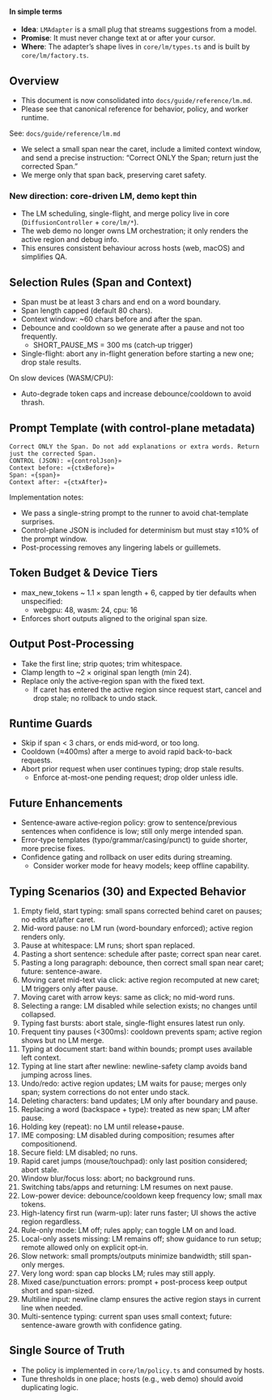 <!-- SPEC:CONTRACT
id: CONTRACT-LM-ADAPTER
title: LMAdapter streaming contract
types:
  - name: LMStreamParams
    ts: |
      export interface LMStreamParams {
        text: string;
        caret: number;
        band: { start: number; end: number };
        settings?: Record<string, unknown>;
      }
invariants:
  - Never emit a diff that modifies content at/after the caret (REQ-IME-CARETSAFE)
modules:
  - core/lm/types.ts
  - core/lm/factory.ts
  - core/activeRegionPolicy.ts
-->

#### In simple terms

- **Idea**: `LMAdapter` is a small plug that streams suggestions from a model.
- **Promise**: It must never change text at or after your cursor.
- **Where**: The adapter’s shape lives in `core/lm/types.ts` and is built by `core/lm/factory.ts`.

<!--══════════════════════════════════════════════════════════
  ╔══════════════════════════════════════════════════════════════╗
  ║  ░  L M   B E H A V I O R   A N D   P O L I C Y  ░░░░░░░░░░  ║
  ║                                                              ║
  ║   Caret‑safe, active‑region‑bounded LM diffusion: selection, ║
  ║   prompting, and merging rules (single source of truth).     ║
  ║                                                              ║
  ╚══════════════════════════════════════════════════════════════╝
    • WHAT ▸ How we pick spans, prompt the LM, and merge safely
    • WHY  ▸ Real‑time corrections without touching text at/after caret
    • HOW  ▸ Trailing debounce, single‑flight, context‑aware prompt
-->

## Overview

- This document is now consolidated into `docs/guide/reference/lm.md`.
- Please see that canonical reference for behavior, policy, and worker runtime.

See: `docs/guide/reference/lm.md`
- We select a small span near the caret, include a limited context window, and send a precise instruction: “Correct ONLY the Span; return just the corrected Span.”
- We merge only that span back, preserving caret safety.

### New direction: core-driven LM, demo kept thin

- The LM scheduling, single-flight, and merge policy live in core (`DiffusionController` + `core/lm/*`).
- The web demo no longer owns LM orchestration; it only renders the active region and debug info.
- This ensures consistent behaviour across hosts (web, macOS) and simplifies QA.

## Selection Rules (Span and Context)

- Span must be at least 3 chars and end on a word boundary.
- Span length capped (default 80 chars).
- Context window: ~60 chars before and after the span.
- Debounce and cooldown so we generate after a pause and not too frequently.
  - SHORT_PAUSE_MS = 300 ms (catch‑up trigger)
- Single-flight: abort any in-flight generation before starting a new one; drop stale results.

On slow devices (WASM/CPU):

- Auto-degrade token caps and increase debounce/cooldown to avoid thrash.

## Prompt Template (with control‑plane metadata)

```
Correct ONLY the Span. Do not add explanations or extra words. Return just the corrected Span.
CONTROL (JSON): «{controlJson}»
Context before: «{ctxBefore}»
Span: «{span}»
Context after: «{ctxAfter}»
```

Implementation notes:

- We pass a single-string prompt to the runner to avoid chat-template surprises.
- Control-plane JSON is included for determinism but must stay ≤10% of the prompt window.
- Post-processing removes any lingering labels or guillemets.

## Token Budget & Device Tiers

- max_new_tokens ~ 1.1 × span length + 6, capped by tier defaults when unspecified:
  - webgpu: 48, wasm: 24, cpu: 16
- Enforces short outputs aligned to the original span size.

## Output Post‑Processing

- Take the first line; strip quotes; trim whitespace.
- Clamp length to ~2 × original span length (min 24).
- Replace only the active‑region span with the fixed text.
  - If caret has entered the active region since request start, cancel and drop stale; no rollback to undo stack.

## Runtime Guards

- Skip if span < 3 chars, or ends mid‑word, or too long.
- Cooldown (≈400ms) after a merge to avoid rapid back-to-back requests.
- Abort prior request when user continues typing; drop stale results.
  - Enforce at-most-one pending request; drop older unless idle.

## Future Enhancements

- Sentence‑aware active‑region policy: grow to sentence/previous sentences when confidence is low; still only merge intended span.
- Error‑type templates (typo/grammar/casing/punct) to guide shorter, more precise fixes.
- Confidence gating and rollback on user edits during streaming.
  - Consider worker mode for heavy models; keep offline capability.

## Typing Scenarios (30) and Expected Behavior

1. Empty field, start typing: small spans corrected behind caret on pauses; no edits at/after caret.
2. Mid-word pause: no LM run (word-boundary enforced); active region renders only.
3. Pause at whitespace: LM runs; short span replaced.
4. Pasting a short sentence: schedule after paste; correct span near caret.
5. Pasting a long paragraph: debounce, then correct small span near caret; future: sentence-aware.
6. Moving caret mid-text via click: active region recomputed at new caret; LM triggers only after pause.
7. Moving caret with arrow keys: same as click; no mid-word runs.
8. Selecting a range: LM disabled while selection exists; no changes until collapsed.
9. Typing fast bursts: abort stale, single-flight ensures latest run only.
10. Frequent tiny pauses (<300ms): cooldown prevents spam; active region shows but no LM merge.
11. Typing at document start: band within bounds; prompt uses available left context.
12. Typing at line start after newline: newline-safety clamp avoids band jumping across lines.
13. Undo/redo: active region updates; LM waits for pause; merges only span; system corrections do not enter undo stack.
14. Deleting characters: band updates; LM only after boundary and pause.
15. Replacing a word (backspace + type): treated as new span; LM after pause.
16. Holding key (repeat): no LM until release+pause.
17. IME composing: LM disabled during composition; resumes after compositionend.
18. Secure field: LM disabled; no runs.
19. Rapid caret jumps (mouse/touchpad): only last position considered; abort stale.
20. Window blur/focus loss: abort; no background runs.
21. Switching tabs/apps and returning: LM resumes on next pause.
22. Low-power device: debounce/cooldown keep frequency low; small max tokens.
23. High-latency first run (warm-up): later runs faster; UI shows the active region regardless.
24. Rule-only mode: LM off; rules apply; can toggle LM on and load.
25. Local-only assets missing: LM remains off; show guidance to run setup; remote allowed only on explicit opt‑in.
26. Slow network: small prompts/outputs minimize bandwidth; still span-only merges.
27. Very long word: span cap blocks LM; rules may still apply.
28. Mixed case/punctuation errors: prompt + post-process keep output short and span-sized.
29. Multiline input: newline clamp ensures the active region stays in current line when needed.
30. Multi-sentence typing: current span uses small context; future: sentence-aware growth with confidence gating.

## Single Source of Truth

- The policy is implemented in `core/lm/policy.ts` and consumed by hosts.
- Tune thresholds in one place; hosts (e.g., web demo) should avoid duplicating logic.
